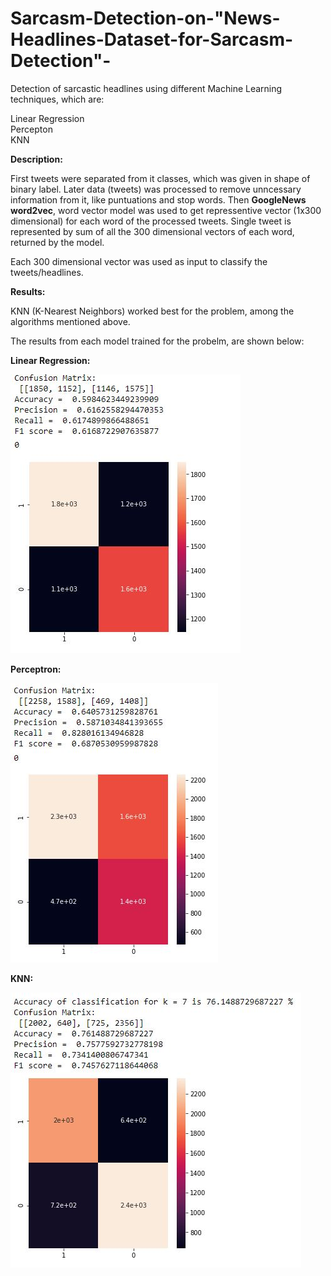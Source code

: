 # Sarcasm-Detection-on-"News-Headlines-Dataset-for-Sarcasm-Detection"-
Detection of sarcastic headlines using different Machine Learning techniques, which are:

Linear Regression\
Percepton \
KNN

**Description:**

First tweets were separated from it classes, which was given in shape of binary label. Later data (tweets) was processed to remove unncessary information from it, like puntuations and stop words.
Then **GoogleNews word2vec**, word vector model was used to get repressentive vector (1x300 dimensional) for each word of the processed tweets. Single tweet is represented by sum of all the 300 dimensional vectors of each word, returned by the model.

Each 300 dimensional vector was used as input to classify the tweets/headlines.

**Results:**

KNN (K-Nearest Neighbors) worked best for the problem, among the algorithms mentioned above.

The results from each model trained for the probelm, are shown below:

**Linear Regression:**

![alt text](https://github.com/WaizKhan7/Sarcasm-Detection-using-News-Headlines-Dataset-for-Sarcasm-Detection-/blob/master/Results/LR.JPG?raw=true)

**Perceptron:**

![alt text](https://github.com/WaizKhan7/Sarcasm-Detection-using-News-Headlines-Dataset-for-Sarcasm-Detection-/blob/master/Results/perceptron.JPG?raw=true)

**KNN:**

![alt text](https://github.com/WaizKhan7/Sarcasm-Detection-using-News-Headlines-Dataset-for-Sarcasm-Detection-/blob/master/Results/KNN.JPG?raw=true)
